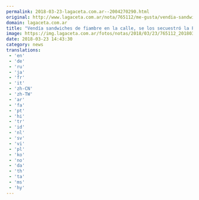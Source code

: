 ```yaml
---
permalink: 2018-03-23-lagaceta.com.ar--2004270290.html
original: http://www.lagaceta.com.ar/nota/765112/me-gusta/vendia-sandwiches-fiambre-calle-se-secuestro-policia-gesto-amargura-se-viralizo-redes.html
domain: lagaceta.com.ar
title: "Vendía sandwiches de fiambre en la calle, se los secuestró la Policía y su gesto de amargura se viralizó en las redes"
image: https://img.lagaceta.com.ar/fotos/notas/2018/03/23/765112_20180323103028.jpg
date: 2018-03-23 14:43:30
category: news
translations: 
 - 'en'
 - 'de'
 - 'ru'
 - 'ja'
 - 'fr'
 - 'it'
 - 'zh-CN'
 - 'zh-TW'
 - 'ar'
 - 'fa'
 - 'pt'
 - 'hi'
 - 'tr'
 - 'id'
 - 'nl'
 - 'sv'
 - 'vi'
 - 'pl'
 - 'ko'
 - 'no'
 - 'da'
 - 'th'
 - 'ta'
 - 'ms'
 - 'hy'
---
```


